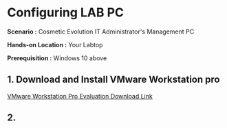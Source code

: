 # Configuring LAB PC

**Scenario :** Cosmetic Evolution IT Administrator's Management PC

**Hands-on Location :** Your Labtop

**Prerequisition :** Windows 10 above 

## 1. Download and Install VMware Workstation pro 

[VMware Workstation Pro Evaluation Download Link](https://www.vmware.com/products/workstation-pro/workstation-pro-evaluation.html)

## 2. 

